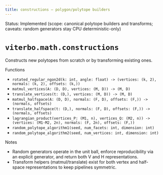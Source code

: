 ```yaml
---
title: constructions — polygon/polytope builders
---
```


Status: Implemented (scope: canonical polytope builders and transforms; caveats: random generators stay CPU deterministic-only)

# `viterbo.math.constructions`

Constructs new polytopes from scratch or by transforming existing ones.

Functions

- `rotated_regular_ngon2d(k: int, angle: float) -> (vertices: (k, 2), normals: (k, 2), offsets: (k,))`
- `matmul_vertices(A: (D, D), vertices: (M, D)) -> (M, D)`
- `translate_vertices(t: (D,), vertices: (M, D)) -> (M, D)`
- `matmul_halfspace(A: (D, D), normals: (F, D), offsets: (F,)) -> (normals, offsets)`
- `translate_halfspace(t: (D,), normals: (F, D), offsets: (F,)) -> (normals, offsets)`
- `lagrangian_product(vertices_P: (M1, n), vertices_Q: (M2, n)) -> (vertices: (M1·M2, 2n), normals: (F, 2n), offsets: (F,))`
- `random_polytope_algorithm1(seed, num_facets: int, dimension: int)`
- `random_polytope_algorithm2(seed, num_vertices: int, dimension: int)`

Notes

- Random generators operate in the unit ball, enforce reproducibility via an explicit generator, and return both V and H representations.
- Transform helpers (matmul/translate) exist for both vertex and half-space representations to keep pipelines symmetric.
